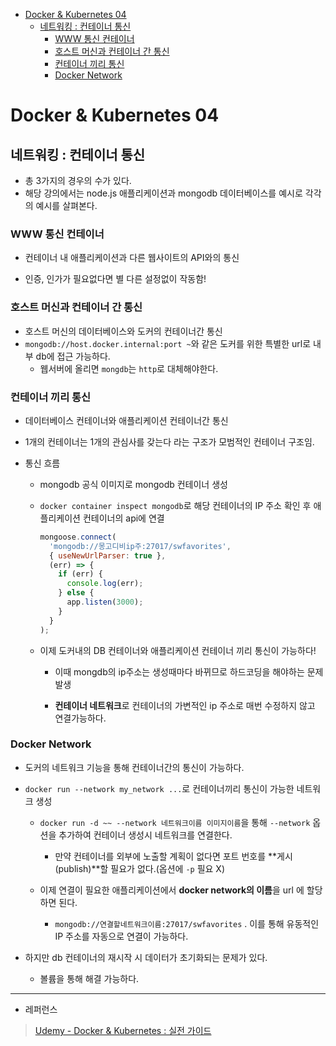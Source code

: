 - [Docker \& Kubernetes 04](#docker--kubernetes-04)
  - [네트워킹 : 컨테이너 통신](#네트워킹--컨테이너-통신)
    - [WWW 통신 컨테이너](#www-통신-컨테이너)
    - [호스트 머신과 컨테이너 간 통신](#호스트-머신과-컨테이너-간-통신)
    - [컨테이너 끼리 통신](#컨테이너-끼리-통신)
    - [Docker Network](#docker-network)


# Docker & Kubernetes 04

## 네트워킹 : 컨테이너 통신

- 총 3가지의 경우의 수가 있다.
- 해당 강의에서는 node.js  애플리케이션과 mongodb 데이터베이스를 예시로 각각의 예시를 살펴본다.

### WWW 통신 컨테이너

- 컨테이너 내 애플리케이션과 다른 웹사이트의 API와의 통신

- 인증, 인가가 필요없다면 별 다른 설정없이 작동함!

### 호스트 머신과 컨테이너 간 통신

- 호스트 머신의 데이터베이스와 도커의 컨테이너간 통신
- `mongodb://host.docker.internal:port ~`와 같은 도커를 위한 특별한 url로 내부 db에 접근 가능하다.
  - 웹서버에 올리면 `mongdb`는 `http`로 대체해야한다.

### 컨테이너 끼리 통신

- 데이터베이스 컨테이너와 애플리케이션 컨테이너간 통신

- 1개의 컨테이너는 1개의 관심사를 갖는다 라는 구조가 모범적인 컨테이너 구조임.

- 통신 흐름
  
  - mongodb 공식 이미지로 mongodb 컨테이너 생성
  
  - `docker container inspect mongodb`로 해당 컨테이너의 IP 주소 확인 후 애플리케이션 컨테이너의 api에 연결
    
    ```javascript
    mongoose.connect(
      'mongodb://몽고디비ip주:27017/swfavorites',
      { useNewUrlParser: true },
      (err) => {
        if (err) {
          console.log(err);
        } else {
          app.listen(3000);
        }
      }
    );
    ```
  
  - 이제 도커내의 DB 컨테이너와 애플리케이션 컨테이너 끼리 통신이 가능하다!
    
    - 이때 mongdb의 ip주소는 생성때마다 바뀌므로 하드코딩을 해야하는 문제 발생
    
    - **컨테이너 네트워크**로 컨테이너의 가변적인 ip 주소로 매번 수정하지 않고 연결가능하다.

### Docker Network

- 도커의 네트워크 기능을 통해 컨테이너간의 통신이 가능하다.

- `docker run --network my_network ...`로 컨테이너끼리 통신이 가능한 네트워크 생성 
  
  - `docker run -d ~~ --network 네트워크이름 이미지이름`을 통해 `--network` 옵션을 추가하여 컨테이너 생성시 네트워크를 연결한다.
    
    - 만약 컨테이너를 외부에 노출할 계획이 없다면 포트 번호를 **게시(publish)**할 필요가 없다.(옵션에 `-p` 필요 X)
  
  - 이제 연결이 필요한 애플리케이션에서 **docker network의 이름**을 url 에 할당하면 된다. 
    
    - `mongodb://연결할네트워크이름:27017/swfavorites` . 이를 통해 유동적인 IP 주소를 자동으로 연결이 가능하다.

- 하지만 db 컨테이너의 재시작 시 데이터가 초기화되는 문제가 있다.
  
  - 볼륨을 통해 해결 가능하다.

---

- 레퍼런스

> [Udemy - Docker & Kubernetes : 실전 가이드](https://www.udemy.com/course/docker-kubernetes-2022/)
